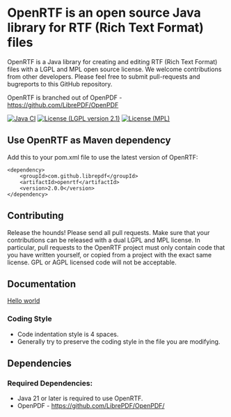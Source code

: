 # OpenRTF is an open source Java library for RTF (Rich Text Format) files #

OpenRTF is a Java library for creating and editing RTF (Rich Text Format) files with a LGPL and MPL open source license.  We welcome contributions from other developers. Please feel free to submit pull-requests and bugreports to this GitHub repository.

OpenRTF is branched out of OpenPDF - https://github.com/LibrePDF/OpenPDF

[![Java CI](https://github.com/LibrePDF/OpenRTF/actions/workflows/maven.yml/badge.svg)](https://github.com/LibrePDF/OpenRTF/actions/workflows/maven.yml)
[![License (LGPL version 2.1)](https://img.shields.io/badge/license-GNU%20LGPL%20version%202.1-blue.svg)](https://www.gnu.org/licenses/old-licenses/lgpl-2.1.html)
[![License (MPL)](https://img.shields.io/badge/license-Mozilla%20Public%20License-yellow.svg)](https://www.mozilla.org/en-US/MPL/2.0/)


## Use OpenRTF as Maven dependency
Add this to your pom.xml file to use the latest version of OpenRTF:

    <dependency>
        <groupId>com.github.librepdf</groupId>
        <artifactId>openrtf</artifactId>
        <version>2.0.0</version>
    </dependency>

## Contributing ##
Release the hounds!  Please send all pull requests.
Make sure that your contributions can be released with a dual LGPL and MPL license. In particular, pull requests to the OpenRTF project must only contain code that you have written yourself, or copied from a project with the exact same license. GPL or AGPL licensed code will not be acceptable.

## Documentation ##
[Hello world](https://github.com/LibrePDF/OpenRTF/blob/master/src/test/java/com/lowagie/text/rtf/document/CreateSimpleRTFDocumentTest.java)


### Coding Style ###
- Code indentation style is 4 spaces.
- Generally try to preserve the coding style in the file you are modifying.

## Dependencies ##
### Required Dependencies: ###
 - Java 21 or later is required to use OpenRTF.
 - OpenPDF - https://github.com/LibrePDF/OpenPDF/
